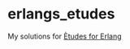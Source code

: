# erlangs_etudes
My solutions for [Ètudes for Erlang](http://chimera.labs.oreilly.com/books/1234000000726)
